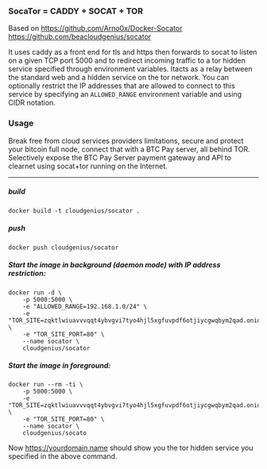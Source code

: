 

### SocaTor = CADDY + SOCAT + TOR
Based on https://github.com/Arno0x/Docker-Socator
https://github.com/beacloudgenius/socator 

It uses caddy as a front end for tls and https then forwards to socat to listen on a given TCP port 5000 and to redirect incoming traffic to a tor hidden service specified through environment variables. Itacts as a relay between the standard web and a hidden service on the tor network. You can optionally restrict the IP addresses that are allowed to connect to this service by specifying an `ALLOWED_RANGE` environment variable and using CIDR notation.

### Usage

Break free from cloud services providers limitations, secure and protect your bitcoin full node, connect that with a BTC Pay server, all behind TOR.
Selectively expose the BTC Pay Server payment gateway and API to clearnet using socat+tor running on the Internet.

--------------

##### build

    docker build -t cloudgenius/socator .

##### push

    docker push cloudgenius/socator

##### Start the image in background (*daemon mode*) with IP address restriction:

    docker run -d \
        -p 5000:5000 \
        -e "ALLOWED_RANGE=192.168.1.0/24" \
        -e "TOR_SITE=zqktlwiuavvvqqt4ybvgvi7tyo4hjl5xgfuvpdf6otjiycgwqbym2qad.onion" \
        -e "TOR_SITE_PORT=80" \
        --name socator \
        cloudgenius/socator

##### Start the image in foreground:

    docker run --rm -ti \
        -p 5000:5000 \
        -e "TOR_SITE=zqktlwiuavvvqqt4ybvgvi7tyo4hjl5xgfuvpdf6otjiycgwqbym2qad.onion" \
        -e "TOR_SITE_PORT=80" \
        --name socator \
        cloudgenius/socato

Now https://yourdomain.name should show you the tor hidden service you specified in the above command.
